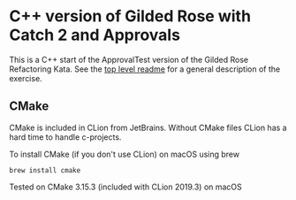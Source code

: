 # C++ version of Gilded Rose with Catch 2 and Approvals

This is a C++ start of the ApprovalTest version of the Gilded Rose Refactoring Kata. See
the [top level readme](https://github.com/emilybache/GildedRose-Refactoring-Kata)
for a general description of the exercise.

## CMake

CMake is included in CLion from JetBrains. Without CMake files
CLion has a hard time to handle c-projects.

To install CMake (if you don't use CLion) on macOS using brew

    brew install cmake

Tested on CMake 3.15.3 (included with CLion 2019.3) on macOS
